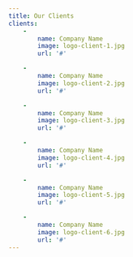 ```yaml
---
title: Our Clients
clients:
    -
        name: Company Name
        image: logo-client-1.jpg
        url: '#'

    -
        name: Company Name
        image: logo-client-2.jpg
        url: '#'

    -
        name: Company Name
        image: logo-client-3.jpg
        url: '#'

    -
        name: Company Name
        image: logo-client-4.jpg
        url: '#'

    -
        name: Company Name
        image: logo-client-5.jpg
        url: '#'

    -
        name: Company Name
        image: logo-client-6.jpg
        url: '#'
---
```

